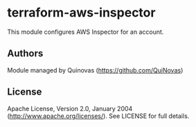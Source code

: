 # terraform-aws-inspector

This module configures AWS Inspector for an account.

## Authors

Module managed by Quinovas (https://github.com/QuiNovas)

## License

Apache License, Version 2.0, January 2004 (http://www.apache.org/licenses/). See LICENSE for full details.